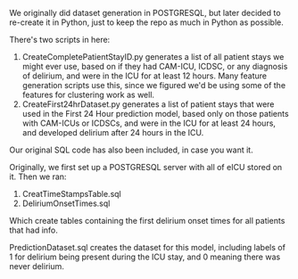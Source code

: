 We originally did dataset generation in POSTGRESQL, but later decided to re-create it in Python, just to keep the repo as much in Python as possible. 

There's two scripts in here:
1. CreateCompletePatientStayID.py generates a list of all patient stays we might ever use, based on if they had CAM-ICU, ICDSC, or any diagnosis of delirium, and were in the ICU for at least 12 hours. Many feature generation scripts use this, since we figured we'd be using some of the features for clustering work as well.
2. CreateFirst24hrDataset.py generates a list of patient stays that were used in the First 24 Hour prediction model, based only on those patients with CAM-ICUs or ICDSCs, and were in the ICU for at least 24 hours, and developed delirium after 24 hours in the ICU. 

Our original SQL code has also been included, in case you want it. 

Originally, we first set up a POSTGRESQL server with all of eICU stored on it. Then we ran:

1. CreatTimeStampsTable.sql
2. DeliriumOnsetTimes.sql

Which create tables containing the first delirium onset times for all patients that had info. 

PredictionDataset.sql creates the dataset for this model, including labels of 1 for delirium being present during the ICU stay, and 0 meaning there was never delirium. 
